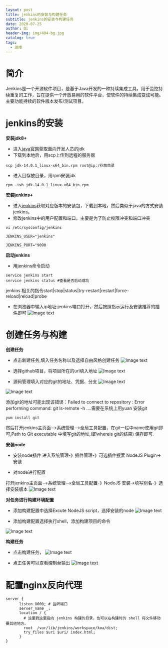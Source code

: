 ```yaml
---
layout: post
title: jenkins的安装与构建任务
subtitle: jenkins的安装与构建任务
date: 2020-07-25
author: Qi
header-img: img/404-bg.jpg
catalog: true
tags:
  - 运维
---
```


# 简介

Jenkins是一个开源软件项目，是基于Java开发的一种持续集成工具，用于监控持续重复的工作，旨在提供一个开放易用的软件平台，使软件的持续集成变成可能。主要功能持续的软件版本发布/测试项目。

# jenkins的安装

**安装jdk8+**
- 进入[java官网](https://www.oracle.com/cn/downloads/)获取面向开发人员的jdk
- 下载到本地后，用scp上传到远程的服务器
```
scp jdk-14.0.1_linux-x64_bin.rpm root@ip:/存放目录
```
- 进入目存放目录，用rpm安装jdk
```
rpm -ivh jdk-14.0.1_linux-x64_bin.rpm

```
**安装jenkins+**
- 进入[jenkins](https://www.jenkins.io/zh/download/)获取对应版本的安装包，下载到本地，然后类似于java的方式安装jenkins。
- 修改jenkins中的用户配置和端口，主要是为了防止权限冲突和端口冲突
```
vi /etc/sysconfig/jenkins

JENKINS_USER="jenkins"

JENKINS_PORT="9090

```
**启动jenkins**

- 用jenkins命令启动
```
service jenkins start
service jenkins status #查看是否启动成功
```
jenkins 相关的指令start|stop|status|try-restart|restart|force-reload|reload|probe

- 在浏览器中输入ip地址:jenkins端口打开，然后按照指示运行及安装推荐的插件即可
![Image text](/img/WechatIMG499.png)


# 创建任务与构建

**创建任务**

- 点击新建任务,填入任务名称以及选择自由风格创建任务
![Image text](/img/WechatIMG488.png)

- 选择github项目，将项目所在的url填入地址
![Image text](/img/WechatIMG797.png)

- 源码管理填入对应的git的地址、凭据、分支
![Image text](/img/WechatIMG832.png)

![Image text](/img/WechatIMG229.png)

添加git的地址可能出现该错误：Failed to connect to repository : Error performing command: git ls-remote -h ….需要在系统上用yuan 安装git

```
yum install git
```
然后打开jenkins主页面–>系统管理–>全局工具配置，在git一栏中name使用git即可,Path to Git executable 中填写git的地址,(即whereis git的结果)
保存即可.

**安装node**

- 安装node插件
进入系统管理-》插件管理-》可选插件搜索	NodeJS Plugin->安装

- 对node进行配置

打开jenkins主页面–>系统管理–>全局工具配置-》NodeJS 安装->填写别名-》选择安装版本
![Image text](/img/WechatIMG109.png)


**对任务进行构建环境配置**
- 添加构建配置中选择Excute NodeJS script，选择安装的node
![Image text](/img/WechatIMG113.png)

- 添加构建配置选择执行shell，添加构建项目的命令

![Image text](/img/WechatIMG152.png)

**构建任务**
- 点击构建任务，
![Image text](/img/WechatIMG123.png)

- 点击任务可以查看控制台输出
![Image text](/img/WechatIMG154.png)

# 配置nginx反向代理
```
server {
      listen 8000; # 监听端口
      server_name _;
      location / {
        # 这里我这里指向 jenkins 构建的目录，也可以在构建时的 shell 将文件移动要其他地方。
        root  /var/lib/jenkins/workspace/koa/dist;
        try_files $uri $uri/ index.html;
      }
}
```



